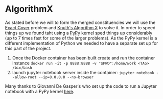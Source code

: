 # AlgorithmX

As stated before we will to form the merged constituencies we will use the [Exact Cover](https://en.wikipedia.org/wiki/Exact_cover) problem and [Knuth's Algorithm X](https://en.wikipedia.org/wiki/Knuth%27s_Algorithm_X) to solve it. In order to speed things up we found taht using a [PyPy](https://en.wikipedia.org/wiki/PyPy) kernel sped things up considerably (up to 7 times fast for some of the larger problems). As the PyPy kernel is a different implementation of Python we needed to have a separate set up for this part of the project.

1. Once the Docker container has been built create and run the container instance
`docker run -it -p 8888:8888 -v "$PWD":/home/work <TAG> /bin/bash`
1. launch jupyter notebook server inside the container:
`jupyter notebook --allow-root --ip=0.0.0.0 --no-browser`



Many thanks to Giovanni De Gasperis who set up the code to run a Jupyter notebook with a PyPy kernel [here](https://github.com/giodegas/docker-pypy-jupyter). 